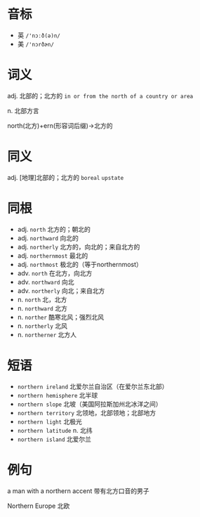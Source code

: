 # 音标

- 英 `/'nɔːð(ə)n/`
- 美 `/'nɔrðɚn/`

# 词义

adj. 北部的；北方的
`in or from the north of a country or area`

n. 北部方言




north(北方)+ern(形容词后缀)→北方的

# 同义

adj. [地理]北部的；北方的
`boreal` `upstate`

# 同根

- adj. `north` 北方的；朝北的
- adj. `northward` 向北的
- adj. `northerly` 北方的，向北的；来自北方的
- adj. `northernmost` 最北的
- adj. `northmost` 极北的（等于northernmost）
- adv. `north` 在北方，向北方
- adv. `northward` 向北
- adv. `northerly` 向北；来自北方
- n. `north` 北，北方
- n. `northward` 北方
- n. `norther` 酷寒北风；强烈北风
- n. `northerly` 北风
- n. `northerner` 北方人

# 短语

- `northern ireland` 北爱尔兰自治区（在爱尔兰东北部）
- `northern hemisphere` 北半球
- `northern slope` 北坡（美国阿拉斯加州北冰洋之间）
- `northern territory` 北领地，北部领地；北部地方
- `northern light` 北极光
- `northern latitude` n. 北纬
- `northern island` 北爱尔兰

# 例句

a man with a northern accent
带有北方口音的男子

Northern Europe
北欧


